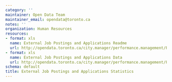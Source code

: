 ```yaml
---
category: ''
maintainer: Open Data Team
maintainer_email: opendata@toronto.ca
notes: ''
organization: Human Resources
resources:
- format: xls
  name: External Job Postings and Applications Readme
  url: http://opendata.toronto.ca/city.manager/performance.management/PM_externalJobPostingsAndApplicationsReadme.xls
- format: xls
  name: External Job Postings and Applications Data
  url: http://opendata.toronto.ca/city.manager/performance.management/PM_Human_Resources.xls
schema: default
title: External Job Postings and Applications Statistics
---
```

